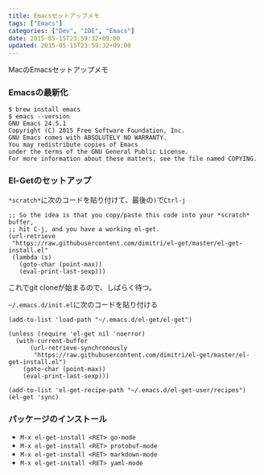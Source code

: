 ```yaml
---
title: Emacsセットアップメモ
tags: ["Emacs"]
categories: ["Dev", "IDE", "Emacs"]
date: 2015-05-15T23:59:32+09:00
updated: 2015-05-15T23:59:32+09:00
---
```


MacのEmacsセットアップメモ

### Emacsの最新化

	$ brew install emacs
	$ emacs --version
	GNU Emacs 24.5.1
	Copyright (C) 2015 Free Software Foundation, Inc.
	GNU Emacs comes with ABSOLUTELY NO WARRANTY.
	You may redistribute copies of Emacs
	under the terms of the GNU General Public License.
	For more information about these matters, see the file named COPYING.

### El-Getのセットアップ

`*scratch*`に次のコードを貼り付けて、最後の`)`で`Ctrl-j`


	;; So the idea is that you copy/paste this code into your *scratch* buffer,
	;; hit C-j, and you have a working el-get.
	(url-retrieve
	 "https://raw.githubusercontent.com/dimitri/el-get/master/el-get-install.el"
	 (lambda (s)
	   (goto-char (point-max))
	   (eval-print-last-sexp)))
	   
これでgit cloneが始まるので、しばらく待つ。

`~/.emacs.d/init.el`に次のコードを貼り付ける


	(add-to-list 'load-path "~/.emacs.d/el-get/el-get")
	
	(unless (require 'el-get nil 'noerror)
	  (with-current-buffer
	      (url-retrieve-synchronously
	       "https://raw.githubusercontent.com/dimitri/el-get/master/el-get-install.el")
	    (goto-char (point-max))
	    (eval-print-last-sexp)))
	
	(add-to-list 'el-get-recipe-path "~/.emacs.d/el-get-user/recipes")
	(el-get 'sync)

### パッケージのインストール

* `M-x el-get-install <RET> go-mode`
* `M-x el-get-install <RET> protobuf-mode`
* `M-x el-get-install <RET> markdown-mode`
* `M-x el-get-install <RET> yaml-mode`
